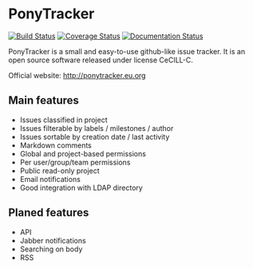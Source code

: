 PonyTracker
===========

[![Build Status](https://travis-ci.org/bouttier/ponytracker.svg?branch=master)](https://travis-ci.org/bouttier/ponytracker)
[![Coverage Status](https://coveralls.io/repos/ponytracker/ponytracker/badge.svg?branch=master&service=github)](https://coveralls.io/github/ponytracker/ponytracker?branch=master)
[![Documentation Status](https://readthedocs.org/projects/ponytracker/badge/?version=latest)](https://readthedocs.org/projects/ponytracker/?badge=latest)

PonyTracker is a small and easy-to-use github-like issue tracker.
It is an open source software released under license CeCILL-C.

Official website: http://ponytracker.eu.org


Main features
-------------

* Issues classified in project
* Issues filterable by labels / milestones / author
* Issues sortable by creation date / last activity
* Markdown comments
* Global and project-based permissions
* Per user/group/team permissions
* Public read-only project
* Email notifications
* Good integration with LDAP directory


Planed features
---------------
* API
* Jabber notifications
* Searching on body
* RSS
